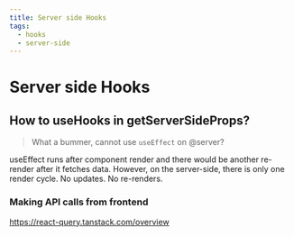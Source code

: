 ```yaml
---
title: Server side Hooks
tags:
  - hooks
  - server-side
---
```


# Server side Hooks

<TagLinks />

## How to useHooks in getServerSideProps?

> What a bummer, cannot use `useEffect` on @server?

useEffect runs after component render and there would be another re-render after it fetches data.
However, on the server-side, there is only one render cycle. No updates. No re-renders.

### Making API calls from frontend

https://react-query.tanstack.com/overview

<Footer />
